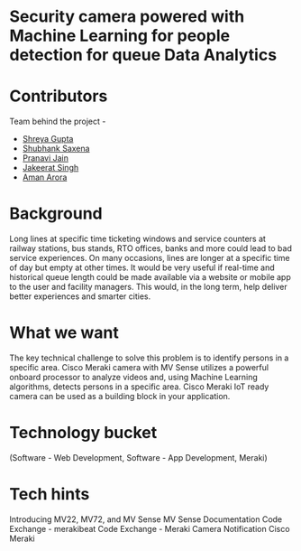 # Security camera powered with Machine Learning for people detection for queue Data Analytics

# Contributors
Team behind the project -
- [Shreya Gupta](http://github.com/shreyagupta30)
- [Shubhank Saxena](http://github.com/shubhank-saxena)
- [Pranavi Jain](https://github.com/pranavi18j)
- [Jakeerat Singh](http://github.com/jaskeerat789)
- [Aman Arora](https://github.com/amanarora9848)

# Background
Long lines at specific time ticketing windows and service counters at railway stations, bus stands, RTO offices, banks and more could lead to bad service experiences. On many occasions, lines are longer at a specific time of day but empty at other times. It would be very useful if real-time and historical queue length could be made available via a website or mobile app to the user and facility managers. This would, in the long term, help deliver better experiences and smarter cities.

# What we want
The key technical challenge to solve this problem is to identify persons in a specific area. Cisco Meraki camera with MV Sense utilizes a powerful onboard processor to analyze videos and, using Machine Learning algorithms, detects persons in a specific area. Cisco Meraki IoT ready camera can be used as a building block in your application.

# Technology bucket
(Software - Web Development, Software - App Development, Meraki)

# Tech hints
Introducing MV22, MV72, and MV Sense
MV Sense Documentation
Code Exchange - merakibeat
Code Exchange - Meraki Camera Notification
Cisco Meraki
